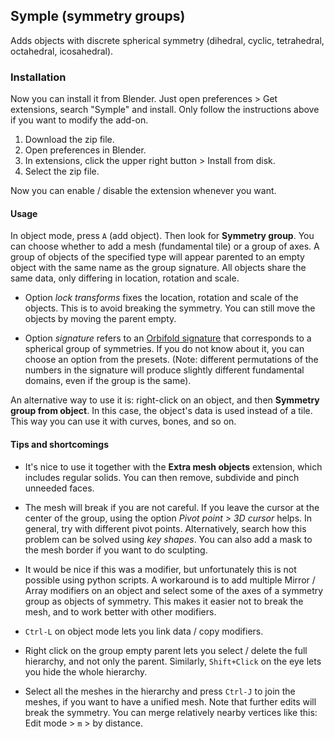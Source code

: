 ## Symple (symmetry groups)

Adds objects with discrete spherical symmetry (dihedral, cyclic,
tetrahedral, octahedral, icosahedral).

### Installation

Now you can install it from Blender. Just open preferences > Get
extensions, search "Symple" and install. Only follow the instructions
above if you want to modify the add-on.

1. Download the zip file.
2. Open preferences in Blender.
3. In extensions, click the upper right button > Install from disk.
4. Select the zip file.

Now you can enable / disable the extension whenever you want.

#### Usage

In object mode, press `A` (add object). Then look for **Symmetry
group**. You can choose whether to add a mesh (fundamental tile) or a
group of axes. A group of objects of the specified type will appear
parented to an empty object with the same name as the group
signature. All objects share the same data, only differing in
location, rotation and scale.

* Option *lock transforms* fixes the location, rotation and scale of
the objects. This is to avoid breaking the symmetry. You can still
move the objects by moving the parent empty.

* Option *signature* refers to an [Orbifold
  signature](https://en.wikipedia.org/wiki/Orbifold_notation) that
  corresponds to a spherical group of symmetries. If you do not know
  about it, you can choose an option from the presets. (Note:
  different permutations of the numbers in the signature will produce
  slightly different fundamental domains, even if the group is the
  same).

An alternative way to use it is: right-click on an object, and then
**Symmetry group from object**. In this case, the object's data is
used instead of a tile. This way you can use it with curves, bones,
and so on.

#### Tips and shortcomings

* It's nice to use it together with the **Extra mesh objects**
extension, which includes regular solids. You can then remove,
subdivide and pinch unneeded faces.

* The mesh will break if you are not careful. If you leave the cursor
  at the center of the group, using the option *Pivot point > 3D
  cursor* helps. In general, try with different pivot
  points. Alternatively, search how this problem can be solved using
  *key shapes*. You can also add a mask to the mesh border if you want
  to do sculpting.
  
* It would be nice if this was a modifier, but unfortunately this is
  not possible using python scripts. A workaround is to add multiple
  Mirror / Array modifiers on an object and select some of the axes of
  a symmetry group as objects of symmetry. This makes it easier not to
  break the mesh, and to work better with other modifiers.

* `Ctrl-L` on object mode lets you link data / copy modifiers.

* Right click on the group empty parent lets you select / delete the
  full hierarchy, and not only the parent. Similarly, `Shift+Click` on
  the eye lets you hide the whole hierarchy.
  
* Select all the meshes in the hierarchy and press `Ctrl-J` to join the
  meshes, if you want to have a unified mesh. Note that further edits
  will break the symmetry. You can merge relatively nearby vertices
  like this: Edit mode > `m` > by distance.
